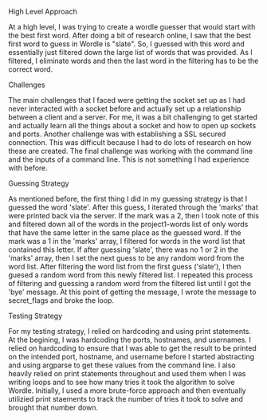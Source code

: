 High Level Approach


At a high level, I was trying to create a wordle guesser that would start with the best first word. After doing a bit of research online, I saw that the best first word to guess in Wordle is "slate". So, I guessed with this word and essentially just filtered down the large list of words that was provided. As I filtered, I eliminate words and then the last word in the filtering has to be the correct word.

Challenges


The main challenges that I faced were getting the socket set up as I had never interacted with a socket before and actually set up a relationship between a client and a server. For me, it was a bit challenging to get started and actually learn all the things about a socket and how to open up sockets and ports. Another challenge was with establishing a SSL secured connection. This was difficult because I had to do lots of research on how these are created. The final challenge was working with the command line and the inputs of a command line. This is not something I had experience with before.

Guessing Strategy


As mentioned before, the first thing I did in my guessing strategy is that I guessed the word 'slate'. After this guess, I iterated through the 'marks' that were printed back via the server. If the mark was a 2, then I took note of this and filtered down all of the words in the project1-words list of only words that have the same letter in the same place as the guessed word. If the mark was a 1 in the 'marks' array, I filtered for words in the word list that contained this letter. If after guessing 'slate', there was no 1 or 2 in the 'marks' array, then I set the next guess to be any random word from the word list.
After filtering the word list from the first guess ('slate'), I then guesed a random word from this newly filtered list. I repeated this process of filtering and guessing a random word from the filtered list until I got the 'bye' message. At this point of getting the message, I wrote the message to secret_flags and broke the loop.

Testing Strategy


For my testing strategy, I relied on hardcoding and using print statements. At the begining, I was hardcoding the ports, hostnames, and usernames. I relied on hardcoding to ensure that I was able to get the result to be printed on the intended port, hostname, and username before I started abstracting and using argparse to get these values from the command line. I also heavily relied on print statements throughout and used them when I was writing loops and to see how many tries it took the algorithm to solve Wordle. Initially, I used a more brute-force approach and then eventually utilizied print staements to track the number of tries it took to solve and brought that number down.
